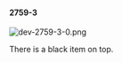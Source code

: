 #### 2759-3
![dev-2759-3-0.png](https://github.com/lil-lab/nlvr/raw/master/nlvr/dev/images/5/dev-2759-3-0.png "dev-2759-3-0.png")

There is a black item on top.